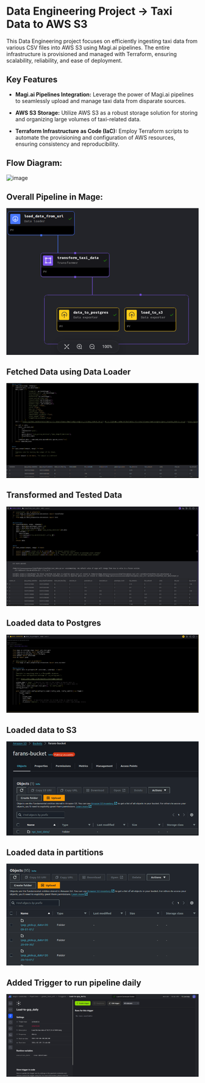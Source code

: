 # Data Engineering Project -> Taxi Data to AWS S3
This Data Engineering project focuses on efficiently ingesting taxi data from various CSV files into AWS S3 using Magi.ai pipelines. The entire infrastructure is provisioned and managed with Terraform, ensuring scalability, reliability, and ease of deployment.
## Key Features

- **Magi.ai Pipelines Integration:** Leverage the power of Magi.ai pipelines to seamlessly upload and manage taxi data from disparate sources.
  
- **AWS S3 Storage:** Utilize AWS S3 as a robust storage solution for storing and organizing large volumes of taxi-related data.

- **Terraform Infrastructure as Code (IaC):** Employ Terraform scripts to automate the provisioning and configuration of AWS resources, ensuring consistency and reproducibility.
## Flow Diagram:
![image](https://github.com/zeeshan1122334455/Data_Engineering_Zoomcamp/assets/149190647/d1ab1ef0-a61b-4f62-9225-595bdda038fd)

## Overall Pipeline in Mage:
![Alt text](image-3.png)

## Fetched Data using Data Loader
![Alt text](image-4.png)

## Transformed and Tested Data
![Alt text](image-7.png)

## Loaded data to Postgres
![Alt text](image-6.png)

## Loaded data to S3 
![Alt text](image-1.png)

## Loaded data in partitions
![Alt text](image-2.png)

## Added Trigger to run pipeline daily
![Alt text](image.png) 
